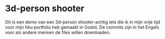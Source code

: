 # 3d-person shooter
Dit is een demo van een 3d-person shooter-achtig iets die ik in mijn vrije tijd voor mijn hku portfolio heb gemaakt in Godot.
De commits zijn in het Engels voor als andere mensen de files willen downloaden.
